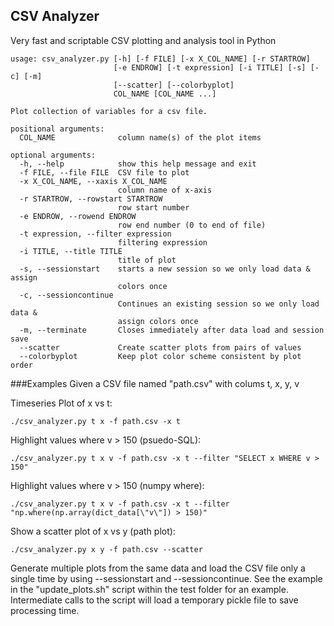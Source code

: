 ## CSV Analyzer
Very fast and scriptable CSV plotting and analysis tool in Python

	usage: csv_analyzer.py [-h] [-f FILE] [-x X_COL_NAME] [-r STARTROW]
	                       [-e ENDROW] [-t expression] [-i TITLE] [-s] [-c] [-m]
	                       [--scatter] [--colorbyplot]
	                       COL_NAME [COL_NAME ...]
	
	Plot collection of variables for a csv file.
	
	positional arguments:
	  COL_NAME              column name(s) of the plot items
	
	optional arguments:
	  -h, --help            show this help message and exit
	  -f FILE, --file FILE  CSV file to plot
	  -x X_COL_NAME, --xaxis X_COL_NAME
	                        column name of x-axis
	  -r STARTROW, --rowstart STARTROW
	                        row start number
	  -e ENDROW, --rowend ENDROW
	                        row end number (0 to end of file)
	  -t expression, --filter expression
	                        filtering expression
	  -i TITLE, --title TITLE
	                        title of plot
	  -s, --sessionstart    starts a new session so we only load data & assign
	                        colors once
	  -c, --sessioncontinue
	                        Continues an existing session so we only load data &
	                        assign colors once
	  -m, --terminate       Closes immediately after data load and session save
	  --scatter             Create scatter plots from pairs of values
	  --colorbyplot         Keep plot color scheme consistent by plot order

###Examples
Given a CSV file named "path.csv" with colums t, x, y, v

Timeseries Plot of x vs t:

	./csv_analyzer.py t x -f path.csv -x t
	
Highlight values where v > 150 (psuedo-SQL):

	./csv_analyzer.py t x v -f path.csv -x t --filter "SELECT x WHERE v > 150"
	
Highlight values where v > 150 (numpy where):

	./csv_analyzer.py t x v -f path.csv -x t --filter "np.where(np.array(dict_data[\"v\"]) > 150)"
	
Show a scatter plot of x vs y (path plot):

	./csv_analyzer.py x y -f path.csv --scatter
	
Generate multiple plots from the same data and load the CSV file only a single time by using --sessionstart and --sessioncontinue. See the example in the "update_plots.sh" script within the test folder for an example. Intermediate calls to the script will load a temporary pickle file to save processing time.